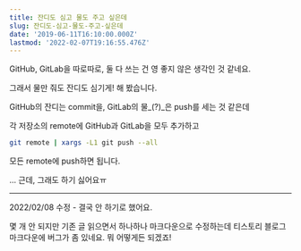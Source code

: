 ```yaml
---
title: 잔디도 심고 물도 주고 싶은데
slug: 잔디도-심고-물도-주고-싶은데
date: '2019-06-11T16:10:00.000Z'
lastmod: '2022-02-07T19:16:55.476Z'
---
```

GitHub, GitLab을 따로따로, 둘 다 쓰는 건 영 좋지 않은 생각인 것 같네요.

그래서 물만 줘도 잔디도 심기게! 해 봤습니다.

GitHub의 잔디는 commit을, GitLab의 물_(?)_은 push를 세는 것 같은데

각 저장소의 remote에 GitHub과 GitLab을 모두 추가하고

```sh
git remote | xargs -L1 git push --all
```

모든 remote에 push하면 됩니다.

... 근데, 그래도 하기 싫어요ㅠ

* * *

2022/02/08 수정 - 결국 안 하기로 했어요.

몇 개 안 되지만 기존 글 읽으면서 하나하나 마크다운으로 수정하는데 티스토리 블로그 마크다운에 버그가 좀 있네요. 뭐 어떻게든 되겠죠!
